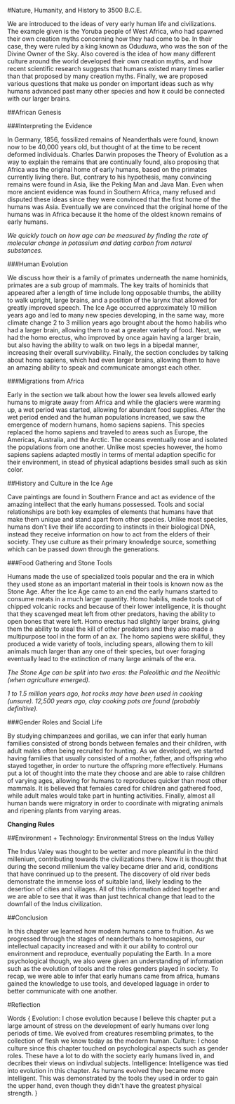 #Nature, Humanity, and History to 3500 B.C.E. 

We are introduced to the ideas of very early human life and civilizations. The example given is the Yoruba people of West Africa, who had spawned their own creation myths concerning how they had come to be. In their case, they were ruled by a king known as Oduduwa, who was the son of the Divine Owner of the Sky. Also covered is the idea of how many different culture around the world developed their own creation myths, and how recent scientific research suggests that humans existed many times earlier than that proposed by many creation myths. Finally, we are proposed various questions that make us ponder on important ideas such as why humans advanced past many other species and how it could be connected with our larger brains.

##African Genesis

###Interpreting the Evidence 

In Germany, 1856, fossilized remains of Neanderthals were found, known now to be 40,000 years old, but thought of at the time to be recent deformed individuals. Charles Darwin proposes the Theory of Evolution as a way to explain the remains that are continually found, also proposing that Africa was the original home of early humans, based on the primates currently living there. But, contrary to his hypothesis, many convincing remains were found in Asia, like the Peking Man and Java Man. Even when more ancient evidence was found in Southern Africa, many refused and disputed these ideas since they were convinced that the first home of the humans was Asia. Eventually we are convinced that the original home of the humans was in Africa because it the home of the oldest known remains of early humans. 

*We quickly touch on how age can be measured by finding the rate of molecular change in potassium and dating carbon from natural substances.*

###Human Evolution 

We discuss how their is a family of primates underneath the name hominids, primates are a sub group of mammals. The key traits of hominids that appeared after a length of time include long opposable thumbs, the ability to walk upright, large brains, and a position of the larynx that allowed for greatly improved speech. The Ice Age occurred approximately 10 million years ago and led to many new species developing, in the same way, more climate change 2 to 3 million years ago brought about the homo habilis who had a larger brain, allowing them to eat a greater variety of food. Next, we had the homo erectus, who improved by once again having a larger brain, but also having the ability to walk on two legs in a bipedal manner, increasing their overall survivability. Finally, the section concludes by talking about homo sapiens, which had even larger brains, allowing them to have an amazing ability to speak and communicate amongst each other.

###Migrations from Africa 

Early in the section we talk about how the lower sea levels allowed early humans to migrate away from Africa and while the glaciers were warming up, a wet period was started, allowing for abundant food supplies. After the wet period ended and the human populations increased, we saw the emergence of modern humans, homo sapiens sapiens. This species replaced the homo sapiens and traveled to areas such as Europe, the Americas, Australia, and the Arctic. The oceans eventually rose and isolated the populations from one another. Unlike most species however, the homo sapiens sapiens adapted mostly in terms of mental adaption specific for their environment, in stead of physical adaptions besides small such as skin color. 

##History and Culture in the Ice Age 

Cave paintings are found in Southern France and act as evidence of the amazing intellect that the early humans possessed. Tools and social relationships are both key examples of elements that humans have that make them unique and stand apart from other species. Unlike most species, humans don't live their life according to instincts in their biological DNA, instead they receive information on how to act from the elders of their society. They use culture as their primary knowledge source, something which can be passed down through the generations. 

###Food Gathering and Stone Tools 

Humans made the use of specialized tools popular and the era in which they used stone as an important material in their tools is known now as the Stone Age. After the Ice Age came to an end the early humans started to consume meats in a much larger quantity. Homo habilis, made tools out of chipped volcanic rocks and because of their lower intelligence, it is thought that they scavenged meat left from other predators, having the ability to open bones that were left. Homo erectus had slightly larger brains, giving them the ability to steal the kill of other predators and they also made a multipurpose tool in the form of an ax. The homo sapiens were skillful, they produced a wide variety of tools, including spears, allowing them to kill animals much larger than any one of their species, but over foraging eventually lead to the extinction of many large animals of the era. 

*The Stone Age can be split into two eras: the Paleolithic and the Neolithic (when agriculture emerged).*

*1 to 1.5 million years ago, hot rocks may have been used in cooking (unsure). 12,500 years ago, clay cooking pots are found (probably definitive).*

###Gender Roles and Social Life 

By studying chimpanzees and gorillas, we can infer that early human families consisted of strong bonds between females and their children, with adult males often being recruited for hunting. As we developed, we started having families that usually consisted of a mother, father, and offspring who stayed together, in order to nurture the offspring more effectively. Humans put a lot of thought into the mate they choose and are able to raise children of varying ages, allowing for humans to reproduces quicker than most other mammals. It is believed that females cared for children and gathered food, while adult males would take part in hunting activities. Finally, almost all human bands were migratory in order to coordinate with migrating animals and ripening plants from varying areas. 

**Changing Rules**

##Environment + Technology: Environmental Stress on the Indus Valley

The Indus Valey was thought to be wetter and more pleantiful in the third millenium, contributing towards the civilizations there. Now it is thought that during the second millenium the valley became drier and arid, conditions that have conrinued up to the present. The discovery of old river beds demonstrate the immense loss of suitable land, likely leading to the desertion of cities and villages. All of this information added together and we are able to see that it was than just technical change that lead to the downfall of the Indus civilization.

##Conclusion 

In this chapter we learned how modern humans came to fruition. As we progressed through the stages of neanderthals to homosapiens, our intellectual capacity increased and with it our ability to control our environment and reproduce, eventually populating the Earth. In a more psychological though, we also were given an understanding of information such as the evolution of tools and the roles genders played in society. To recap, we were able to infer that early humans came from africa, humans gained the knowledge to use tools, and developed laguage in order to better communicate with one another. 

#Reflection

Words {
	Evolution: I chose evolution because I believe this chapter put a large amount of stress on the development of early humans over long periods of time. We evolved from creatures resembling primates, to the collection of flesh we know today as the modern human. 
	Culture: I chose culture since this chapter touched on psychological aspects such as gender roles. These have a lot to do with the society early humans lived in, and decribes their views on indivdual subjects. 
	Intelligence: Intelligence was tied into evolution in this chapter. As humans evolved they became more intelligent. This was demonstrated by the tools they used in order to gain the upper hand, even though they didn't have the greatest physical strength. 
}
